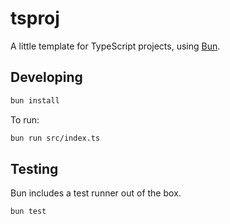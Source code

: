 # tsproj

A little template for TypeScript projects, using [Bun](https://bun.com/).

## Developing

```bash
bun install
```

To run:

```bash
bun run src/index.ts
```

## Testing

Bun includes a test runner out of the box.

```bash
bun test
```